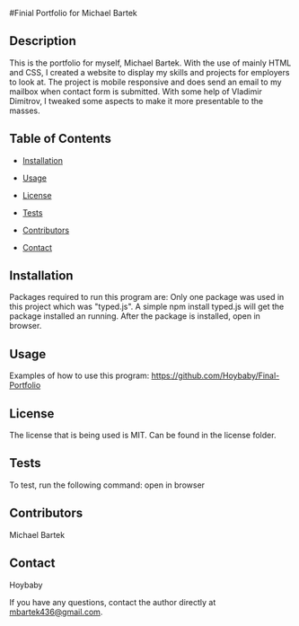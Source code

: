 #Finial Portfolio for Michael Bartek

## Description
This is the portfolio for myself, Michael Bartek. With the use of mainly HTML and CSS, I created a website to display my skills and projects for employers to look at. The project is mobile responsive and does send an email to my mailbox when contact form is submitted. With some help of Vladimir Dimitrov, I tweaked some aspects to make it more presentable to the masses.

## Table of Contents

* [Installation](#installation)

* [Usage](#usage)

* [License](#license)

* [Tests](#tests)

* [Contributors](#contributors)

* [Contact](#contact)


## Installation
Packages required to run this program are: Only one package was used in this project which was "typed.js". A simple npm install typed.js will get the package installed an running. After the package is installed, open in browser.


## Usage
Examples of how to use this program: https://github.com/Hoybaby/Final-Portfolio


## License
The license that is being used is MIT. Can be found in the license folder.


## Tests
To test, run the following command: open in browser


## Contributors
Michael Bartek


## Contact
Hoybaby

If you have any questions, contact the author directly at mbartek436@gmail.com.
